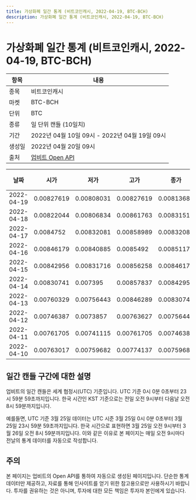 ```yaml
---
title: 가상화폐 일간 통계 (비트코인캐시, 2022-04-19, BTC-BCH)
description: 가상화폐 일간 통계 (비트코인캐시, 2022-04-19, BTC-BCH)
---
```



가상화폐 일간 통계 (비트코인캐시, 2022-04-19, BTC-BCH)
===

|항목|내용|
|--|--|
|종목|비트코인캐시|
|마켓|BTC-BCH|
|단위|BTC|
|종류|일 단위 캔들 (10일치)|
|기간|2022년 04월 10일 09시 - 2022년 04월 19일 09시|
|생성일|2022년 04월 20일 09시|
|출처|[업비트 Open API](https://docs.upbit.com)|


|날짜|시가|저가|고가|종가|비고|
|--|--|--|--|--|--|
|2022-04-19|0.00827619|0.00808031|0.00827619|0.00813682|    |
|2022-04-18|0.00822044|0.00806834|0.00861763|0.00831518|    |
|2022-04-17|0.0084752|0.00832081|0.00858989|0.00832081|    |
|2022-04-16|0.00846179|0.00840885|0.0085492|0.00851171|    |
|2022-04-15|0.00842956|0.00831716|0.00856258|0.00846179|    |
|2022-04-14|0.00830741|0.007395|0.00857837|0.00842956|    |
|2022-04-13|0.00760329|0.00756443|0.00846289|0.00830741|    |
|2022-04-12|0.00746387|0.0073857|0.00763627|0.00756443|    |
|2022-04-11|0.00761705|0.00741115|0.00761705|0.00746387|    |
|2022-04-10|0.00763017|0.00759682|0.00774137|0.00759682|    |


일간 캔들 구간에 대한 설명
---


업비트의 일간 캔들은 세계 협정시(UTC) 기준입니다. 
UTC 기준 0시 0분 0초부터 23시 59분 59초까지입니다. 
한국 시간인 KST 기준으로는 전일 오전 9시부터 다음날 오전 8시 59분까지입니다. 


예를들면, UTC 기준 3월 25일 데이터는 UTC 시준 3월 25일 0시 0분 0초부터 3월 25일 23시 59분 59초까지입니다. 
한국 시간으로 표현하면 3월 25일 오전 9시부터 3월 26일 오전 8시 59분까지입니다. 
이와 같은 이유로 본 페이지는 매일 오전 9시마다 전날의 통계 데이터를 자동으로 작성합니다. 


주의
---


본 페이지는 업비트의 Open API를 통하여 자동으로 생성된 페이지입니다. 
단순한 통계 데이터만 제공하고, 자료를 통해 인사이트를 얻기 위한 참고용으로만 사용하시기 바랍니다. 
투자를 권유하는 것은 아니며, 투자에 대한 모든 책임은 투자자 본인에게 있습니다. 
